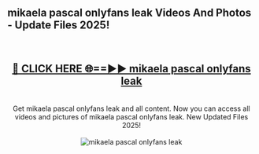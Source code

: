 <h2>mikaela pascal onlyfans leak Videos And Photos - Update Files 2025!</h2>
<br>
<div align="center">
<h2><a href="https://top-ai-tools.click/QrbHav" rel="nofollow">🔴 CLICK HERE 🌐==►► mikaela pascal onlyfans leak</a></h2>
<br>
Get mikaela pascal onlyfans leak and all content. Now you can access all videos and pictures of mikaela pascal onlyfans leak. New Updated Files 2025!
<br>
<br>
<a href="https://top-ai-tools.click/QrbHav" rel="nofollow" data-target="animated-image.originalLink"><img src="https://i.ibb.co.com/WyWwxjT/player-gif2.gif" alt="mikaela pascal onlyfans leak" style="max-width: 100%; display: inline-block;" data-target="animated-image.originalImage"></a>
</div>
<br>